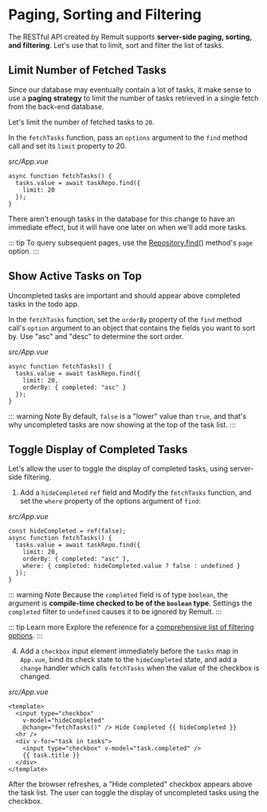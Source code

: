 # Paging, Sorting and Filtering
The RESTful API created by Remult supports **server-side paging, sorting, and filtering**. Let's use that to limit, sort and filter the list of tasks.

## Limit Number of Fetched Tasks
Since our database may eventually contain a lot of tasks, it make sense to use a **paging strategy** to limit the number of tasks retrieved in a single fetch from the back-end database.

Let's limit the number of fetched tasks to `20`.

In the `fetchTasks` function, pass an `options` argument to the `find` method call and set its `limit` property to 20.

*src/App.vue*
```ts{3}
async function fetchTasks() {
  tasks.value = await taskRepo.find({
    limit: 20
  });
}
```

There aren't enough tasks in the database for this change to have an immediate effect, but it will have one later on when we'll add more tasks.

::: tip
To query subsequent pages, use the [Repository.find()](../../docs/ref_repository.md#find) method's `page` option.
:::

## Show Active Tasks on Top
Uncompleted tasks are important and should appear above completed tasks in the todo app. 

In the `fetchTasks` function, set the `orderBy` property of the `find` method call's `option` argument to an object that contains the fields you want to sort by.
Use "asc" and "desc" to determine the sort order.

*src/App.vue*
```ts{4}
async function fetchTasks() {
  tasks.value = await taskRepo.find({
    limit: 20,
    orderBy: { completed: "asc" }
  });
}
```

::: warning Note
By default, `false` is a "lower" value than `true`, and that's why uncompleted tasks are now showing at the top of the task list.
:::
## Toggle Display of Completed Tasks
Let's allow the user to toggle the display of completed tasks, using server-side filtering.

1. Add a `hideCompleted` `ref` field and Modify the `fetchTasks` function, and set the `where` property of the options argument of `find`:

*src/App.vue*
```ts{1,6}
const hideCompleted = ref(false);
async function fetchTasks() {
  tasks.value = await taskRepo.find({
    limit: 20,
    orderBy: { completed: "asc" },
    where: { completed: hideCompleted.value ? false : undefined }
  });
}
```

::: warning Note
Because the `completed` field is of type `boolean`, the argument is **compile-time checked to be of the `boolean` type**. Settings the `completed` filter to `undefined` causes it to be ignored by Remult.
:::

::: tip Learn more
Explore the reference for a [comprehensive list of filtering options](../../docs/entityFilter.md).
:::


4. Add a `checkbox` input element immediately before the `tasks` map in `App.vue`, bind its check state to the `hideCompleted` state, and add a `change` handler which calls `fetchTasks` when the value of the checkbox is changed.

*src/App.vue*
```vue{2-5}
<template>
  <input type="checkbox" 
    v-model="hideCompleted" 
    @change="fetchTasks()" /> Hide Completed {{ hideCompleted }}
  <hr />
  <div v-for="task in tasks">
    <input type="checkbox" v-model="task.completed" />
    {{ task.title }}
  </div>
</template>
```

After the browser refreshes, a "Hide completed" checkbox appears above the task list. The user can toggle the display of uncompleted tasks using the checkbox.
